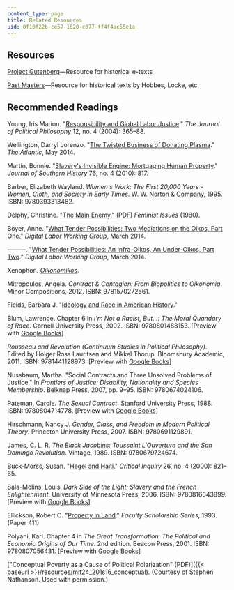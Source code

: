 ```yaml
---
content_type: page
title: Related Resources
uid: 0f10f22b-ce57-1620-c077-ff4f4ac55e1a
---
```


Resources
---------

[Project Gutenberg](http://www.gutenberg.org/wiki/Main_Page)—Resource for historical e-texts

[Past Masters](http://library.nlx.com/xtf/search?browse-collections=true)—Resource for historical texts by Hobbes, Locke, etc.

Recommended Readings
--------------------

Young, Iris Marion. "[Responsibility and Global Labor Justice](http://www.carnegiecouncil.org/publications/articles_papers_reports/4973.html)." _The Journal of Political Philosophy_ 12, no. 4 (2004): 365–88.

Wellington, Darryl Lorenzo. "[The Twisted Business of Donating Plasma](http://www.theatlantic.com/health/archive/2014/05/blood-money-the-twisted-business-of-donating-plasma/362012/)." _The Atlantic_, May 2014.

Martin, Bonnie. "[Slavery's Invisible Engine: Mortgaging Human Property](http://connection.ebscohost.com/c/articles/55254197/slaverys-invisible-engine-mortgaging-human-property)." _Journal of Southern History_ 76, no. 4 (2010): 817.

Barber, Elizabeth Wayland. _Women's Work: The First 20,000 Years - Women, Cloth, and Society in Early Times_. W. W. Norton & Company, 1995. ISBN: 9780393313482.

Delphy, Christine. ["The Main Enemy." (PDF)](https://libcom.org/files/delphymainenemy.pdf) _Feminist Issues_ (1980).

Boyer, Anne. "[What Tender Possibilities: Two Mediations on the Oikos, Part One](http://digitallabor.commons.gc.cuny.edu/2014/03/05/what-tender-possibilities-two-meditations-on-the-oikos/)." _Digital Labor Working Group_, March 2014.

———. "[What Tender Possibilities: An Infra-Oikos, An Under-Oikos, Part Two](http://digitallabor.commons.gc.cuny.edu/2014/03/06/part-ii-what-tender-possibilities-an-infra-oikos-an-under-oikos/)." _Digital Labor Working Group_, March 2014.

Xenophon. [_Oikonomikos_](https://stuff.mit.edu/afs/athena/course/21/21h.401/www/local/xenophon_oikonomikos.html).

Mitropoulos, Angela. _Contract & Contagion: From Biopolitics to Oikonomia_. Minor Compositions, 2012. ISBN: 9781570272561.

Fields, Barbara J. "[Ideology and Race in American History](https://msuweb.montclair.edu/~furrg/essays/fieldsideolandrace.html)."

Blum, Lawrence. Chapter 6 in _I'm Not a Racist, But…: The Moral Quandary of Race_. Cornell University Press, 2002. ISBN: 9780801488153. \[Preview with [Google Books](http://books.google.com/books?id=36nxBjpi4R8C&pg=PA109=onepage)\]

_Rousseau and Revolution (Continuum Studies in Political Philosophy)_. Edited by Holger Ross Lauritsen and Mikkel Thorup. Bloomsbury Academic, 2011. ISBN: 9781441128973. \[Preview with [Google Books](http://books.google.com/books?id=2BjJPXCnw0MC&pg=PAfrontcover)\]

Nussbaum, Martha. "Social Contracts and Three Unsolved Problems of Justice." In _Frontiers of Justice: Disability, Nationality and Species Membership_. Belknap Press, 2007, pp. 9–95. ISBN: 9780674024106.

Pateman, Carole. _The Sexual Contract_. Stanford University Press, 1988. ISBN: 9780804714778. \[Preview with [Google Books](http://books.google.com/books?id=jH2KPvZF1L0C&pg=PAfrontcover)\]

Hirschmann, Nancy J. _Gender, Class, and Freedom in Modern Political Theory_. Princeton University Press, 2007. ISBN: 9780691129891.

James, C. L. R. _The Black Jacobins: Toussaint L'Ouverture and the San Domingo Revolution_. Vintage, 1989. ISBN: 9780679724674.

Buck-Morss, Susan. "[Hegel and Haiti](https://www.jstor.org/stable/1344332)." _Critical Inquiry_ 26, no. 4 (2000): 821–65.

Sala-Molins, Louis. _Dark Side of the Light: Slavery and the French Enlightenment_. University of Minnesota Press, 2006. ISBN: 9780816643899. \[Preview with [Google Books](http://books.google.com/books?id=ZqhDEFLNebAC&pg=PAfrontcover)\]

Ellickson, Robert C. "[Property in Land](http://digitalcommons.law.yale.edu/fss_papers/411)." _Faculty Scholarship Series_, 1993. (Paper 411)

Polyani, Karl. Chapter 4 in _The Great Transformation: The Political and Economic Origins of Our Time_. 2nd edition. Beacon Press, 2001. ISBN: 9780807056431. \[Preview with [Google Books](http://books.google.com/books?id=YfpIs1Z6B2sC&pg=PAfrontcover)\]

["Conceptual Poverty as a Cause of Political Polarization" (PDF)]({{< baseurl >}}/resources/mit24_201s16_conceptual). (Courtesy of Stephen Nathanson. Used with permission.)